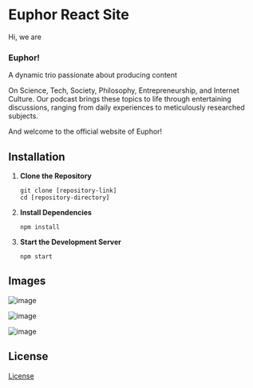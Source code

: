 # Euphor React Site

Hi, we are
### Euphor!
A dynamic trio passionate about producing content

On Science, Tech, Society, Philosophy, Entrepreneurship, and Internet Culture. Our podcast brings these topics to life through entertaining discussions, ranging from daily experiences to meticulously researched subjects.

And welcome to the official website of Euphor!

## Installation

1. **Clone the Repository**
   ```
   git clone [repository-link]
   cd [repository-directory]
   ```
2. **Install Dependencies**
   ```
   npm install
   ```
3. **Start the Development Server**
   ```
   npm start
   ```


## Images

![image](https://github.com/EmircanKartal/Euphor-React-Site/assets/88210656/0a5bf64f-d83f-4034-8536-934e8e03b594)

![image](https://github.com/EmircanKartal/Euphor-React-Site/assets/88210656/0abe130b-71fa-4db8-8441-590dcaeb5c5b)

![image](https://github.com/EmircanKartal/Euphor-React-Site/assets/88210656/a69246b2-8bc6-4929-a7fc-f4a65bac8a06)


## License

[License](LICENSE)
